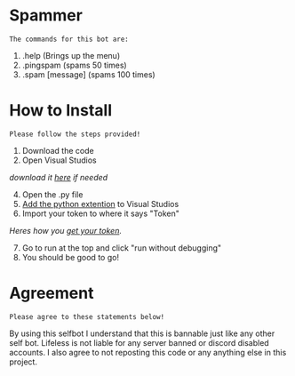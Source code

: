 # Spammer
	The commands for this bot are:
1. .help (Brings up the menu)
2. .pingspam (spams 50 times)
3. .spam [message] (spams 100 times)

# How to Install
	Please follow the steps provided!
1. Download the code
2. Open Visual Studios

*download it [here](https://code.visualstudio.com/download) if needed*

4. Open the .py file
5. [Add the python extention](https://www.youtube.com/watch?v=vBrrOa_SJog) to Visual Studios
6. Import your token to where it says "Token"

*Heres how you [get your token](https://www.youtube.com/watch?v=YEgFvgg7ZPI).*

7. Go to run at the top and click "run without debugging"
8. You should be good to go!

#  Agreement
	Please agree to these statements below!
By using this selfbot I understand that this is bannable just like any other self bot. Lifeless is not liable for any server banned or discord disabled accounts.
I also agree to not reposting this code or any anything else in this project.
